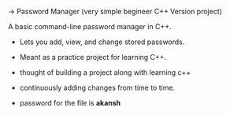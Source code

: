 -> Password Manager (very simple begineer C++ Version project)

A basic command-line password manager in C++.
- Lets you add, view, and change stored passwords.
- Meant as a practice project for learning C++.

- thought of building a project along with learning c++
- continuously adding changes from time to time.

- password for the file is **akansh**
